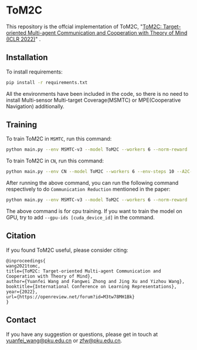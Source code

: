 # ToM2C

This repository is the offcial implementation of ToM2C, "[ToM2C: Target-oriented Multi-agent Communication and Cooperation with Theory of Mind (ICLR 2022)](https://arxiv.org/abs/2111.09189)" . 

## Installation

To install requirements:

```bash
pip install -r requirements.txt
```

All the environments have been included in the code, so there is no need to install Multi-sensor Multi-target Coverage(MSMTC) or MPE(Cooperative Navigation) additionally.

## Training

To train ToM2C in `MSMTC`, run this command:

```bash
python main.py --env MSMTC-v3 --model ToM2C --workers 6 --norm-reward
```

To train ToM2C in `CN`, run this command:

```bash
python main.py --env CN --model ToM2C --workers 6 --env-steps 10 --A2C-steps 10 --norm-reward
```

After running the above command, you can run the following command respectively to do `Communication Reduction` mentioned in the paper:

```bash
python main.py --env MSMTC-v3 --model ToM2C --workers 6 --norm-reward  --train-comm --load-model-dir [trained_model_file_path]
```

The above command is for cpu training. If you want to train the model on GPU, try to add `--gpu-ids [cuda_device_id]` in the command.

## Citation

If you found ToM2C useful, please consider citing:
```
@inproceedings{
wang2021tomc,
title={ToM2C: Target-oriented Multi-agent Communication and Cooperation with Theory of Mind},
author={Yuanfei Wang and Fangwei Zhong and Jing Xu and Yizhou Wang},
booktitle={International Conference on Learning Representations},
year={2022},
url={https://openreview.net/forum?id=M3tw78MH1Bk}
}
```
## Contact

If you have any suggestion or questions, please get in touch at [yuanfei_wang@pku.edu.cn](yuanfei_wang@pku.edu.cn) or [zfw@pku.edu.cn](zfw@pku.edu.cn).

